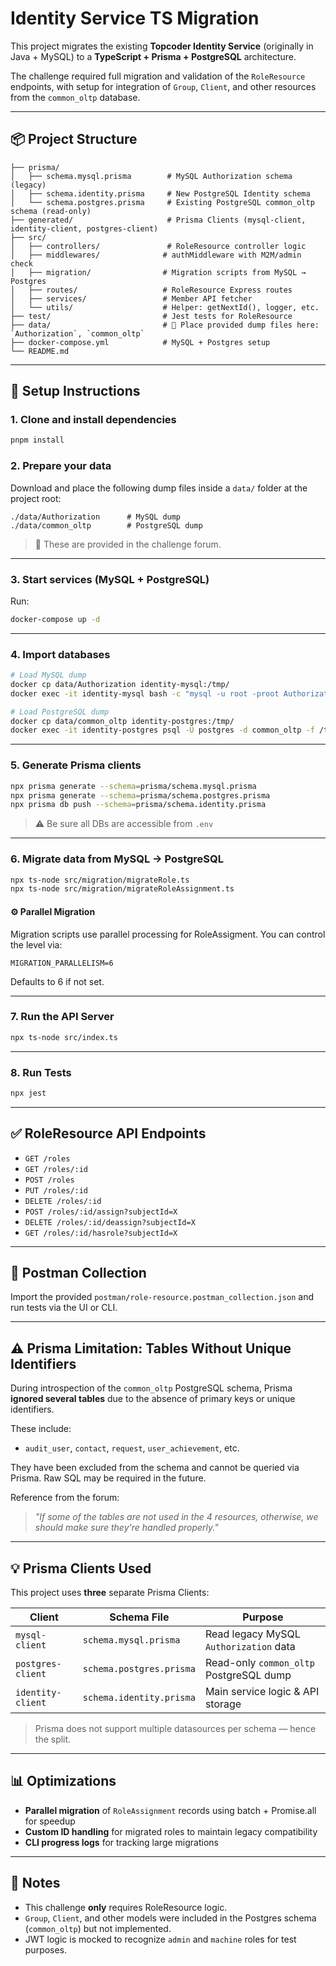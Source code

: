 # Identity Service TS Migration

This project migrates the existing **Topcoder Identity Service** (originally in Java + MySQL) to a **TypeScript + Prisma + PostgreSQL** architecture.

The challenge required full migration and validation of the `RoleResource` endpoints, with setup for integration of `Group`, `Client`, and other resources from the `common_oltp` database.

---

## 📦 Project Structure

```
├── prisma/
│   ├── schema.mysql.prisma        # MySQL Authorization schema (legacy)
│   ├── schema.identity.prisma     # New PostgreSQL Identity schema
│   └── schema.postgres.prisma     # Existing PostgreSQL common_oltp schema (read-only)
├── generated/                     # Prisma Clients (mysql-client, identity-client, postgres-client)
├── src/
│   ├── controllers/               # RoleResource controller logic
│   ├── middlewares/              # authMiddleware with M2M/admin check
│   ├── migration/                # Migration scripts from MySQL → Postgres
│   ├── routes/                   # RoleResource Express routes
│   ├── services/                 # Member API fetcher
│   └── utils/                    # Helper: getNextId(), logger, etc.
├── test/                         # Jest tests for RoleResource
├── data/                         # 🔽 Place provided dump files here: `Authorization`, `common_oltp`
├── docker-compose.yml            # MySQL + Postgres setup
└── README.md
```

---

## 🚀 Setup Instructions

### 1. Clone and install dependencies
```bash
pnpm install
```

### 2. Prepare your data
Download and place the following dump files inside a `data/` folder at the project root:

```
./data/Authorization      # MySQL dump
./data/common_oltp        # PostgreSQL dump
```

> 📌 These are provided in the challenge forum.

---

### 3. Start services (MySQL + PostgreSQL)

Run:
```bash
docker-compose up -d
```
---

### 4. Import databases
```bash
# Load MySQL dump
docker cp data/Authorization identity-mysql:/tmp/
docker exec -it identity-mysql bash -c "mysql -u root -proot Authorization < /tmp/Authorization"

# Load PostgreSQL dump
docker cp data/common_oltp identity-postgres:/tmp/
docker exec -it identity-postgres psql -U postgres -d common_oltp -f /tmp/common_oltp
```

---

### 5. Generate Prisma clients
```bash
npx prisma generate --schema=prisma/schema.mysql.prisma
npx prisma generate --schema=prisma/schema.postgres.prisma
npx prisma db push --schema=prisma/schema.identity.prisma
```

> ⚠️ Be sure all DBs are accessible from `.env`

---

### 6. Migrate data from MySQL → PostgreSQL
```bash
npx ts-node src/migration/migrateRole.ts
npx ts-node src/migration/migrateRoleAssignment.ts
```

#### ⚙️ Parallel Migration
Migration scripts use parallel processing for RoleAssigment. You can control the level via:
```env
MIGRATION_PARALLELISM=6
```
Defaults to 6 if not set.

---

### 7. Run the API Server
```bash
npx ts-node src/index.ts
```

---

### 8. Run Tests
```bash
npx jest
```

---

## ✅ RoleResource API Endpoints

- `GET /roles`
- `GET /roles/:id`
- `POST /roles`
- `PUT /roles/:id`
- `DELETE /roles/:id`
- `POST /roles/:id/assign?subjectId=X`
- `DELETE /roles/:id/deassign?subjectId=X`
- `GET /roles/:id/hasrole?subjectId=X`

---

## 🔎 Postman Collection
Import the provided `postman/role-resource.postman_collection.json` and run tests via the UI or CLI.

---

## ⚠️ Prisma Limitation: Tables Without Unique Identifiers

During introspection of the `common_oltp` PostgreSQL schema, Prisma **ignored several tables** due to the absence of primary keys or unique identifiers.

These include:
- `audit_user`, `contact`, `request`, `user_achievement`, etc.

They have been excluded from the schema and cannot be queried via Prisma. Raw SQL may be required in the future.

Reference from the forum:
> _"If some of the tables are not used in the 4 resources, otherwise, we should make sure they're handled properly."_

---

## 💡 Prisma Clients Used

This project uses **three** separate Prisma Clients:

| Client           | Schema File                | Purpose                                 |
|------------------|----------------------------|------------------------------------------|
| `mysql-client`   | `schema.mysql.prisma`      | Read legacy MySQL `Authorization` data  |
| `postgres-client`| `schema.postgres.prisma`   | Read-only `common_oltp` PostgreSQL dump |
| `identity-client`| `schema.identity.prisma`   | Main service logic & API storage        |

> Prisma does not support multiple datasources per schema — hence the split.

---

## 📊 Optimizations

- **Parallel migration** of `RoleAssignment` records using batch + Promise.all for speedup
- **Custom ID handling** for migrated roles to maintain legacy compatibility
- **CLI progress logs** for tracking large migrations

---

## 📝 Notes

- This challenge **only** requires RoleResource logic.
- `Group`, `Client`, and other models were included in the Postgres schema (`common_oltp`) but not implemented.
- JWT logic is mocked to recognize `admin` and `machine` roles for test purposes.

